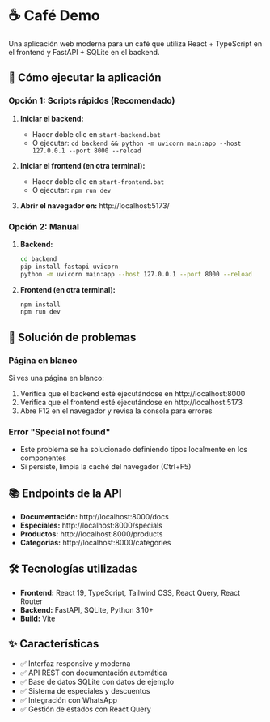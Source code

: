 # ☕ Café Demo

Una aplicación web moderna para un café que utiliza React + TypeScript en el frontend y FastAPI + SQLite en el backend.

## 🚀 Cómo ejecutar la aplicación

### Opción 1: Scripts rápidos (Recomendado)

1. **Iniciar el backend:**
   - Hacer doble clic en `start-backend.bat` 
   - O ejecutar: `cd backend && python -m uvicorn main:app --host 127.0.0.1 --port 8000 --reload`

2. **Iniciar el frontend (en otra terminal):**
   - Hacer doble clic en `start-frontend.bat`
   - O ejecutar: `npm run dev`

3. **Abrir el navegador en:** http://localhost:5173/

### Opción 2: Manual

1. **Backend:**
   ```bash
   cd backend
   pip install fastapi uvicorn
   python -m uvicorn main:app --host 127.0.0.1 --port 8000 --reload
   ```

2. **Frontend (en otra terminal):**
   ```bash
   npm install
   npm run dev
   ```

## 🔧 Solución de problemas

### Página en blanco
Si ves una página en blanco:
1. Verifica que el backend esté ejecutándose en http://localhost:8000
2. Verifica que el frontend esté ejecutándose en http://localhost:5173
3. Abre F12 en el navegador y revisa la consola para errores

### Error "Special not found"
- Este problema se ha solucionado definiendo tipos localmente en los componentes
- Si persiste, limpia la caché del navegador (Ctrl+F5)

## 📚 Endpoints de la API

- **Documentación:** http://localhost:8000/docs
- **Especiales:** http://localhost:8000/specials
- **Productos:** http://localhost:8000/products
- **Categorías:** http://localhost:8000/categories

## 🛠️ Tecnologías utilizadas

- **Frontend:** React 19, TypeScript, Tailwind CSS, React Query, React Router
- **Backend:** FastAPI, SQLite, Python 3.10+
- **Build:** Vite

## ✨ Características

- ✅ Interfaz responsive y moderna
- ✅ API REST con documentación automática
- ✅ Base de datos SQLite con datos de ejemplo
- ✅ Sistema de especiales y descuentos
- ✅ Integración con WhatsApp
- ✅ Gestión de estados con React Query

